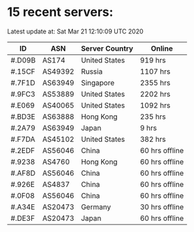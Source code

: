 # 15 recent servers:

Latest update at: Sat Mar 21 12:10:09 UTC 2020

| ID | ASN | Server Country | Online |
| -- | --- | -------------- | ------ |
| #.D09B | AS174 | United States | 919 hrs |
| #.15CF | AS49392 | Russia | 1107 hrs |
| #.7F1D | AS63949 | Singapore | 2355 hrs |
| #.9FC3 | AS53889 | United States | 2202 hrs |
| #.E069 | AS40065 | United States | 1092 hrs |
| #.BD3E | AS63888 | Hong Kong | 235 hrs |
| #.2A79 | AS63949 | Japan | 9 hrs |
| #.F7DA | AS45102 | United States | 382 hrs |
| #.2EDF | AS56046 | China | 60 hrs offline |
| #.9238 | AS4760 | Hong Kong | 60 hrs offline |
| #.AF8D | AS56046 | China | 60 hrs offline |
| #.926E | AS4837 | China | 60 hrs offline |
| #.0F08 | AS56046 | China | 60 hrs offline |
| #.A34E | AS20473 | Germany | 30 hrs offline |
| #.DE3F | AS20473 | Japan | 60 hrs offline |

